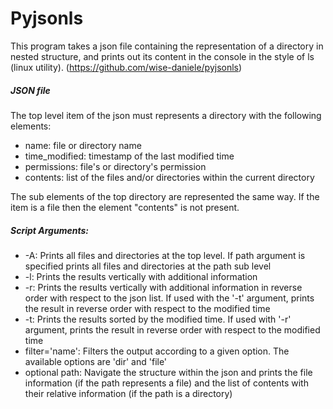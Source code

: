 # Pyjsonls

This program takes a json file containing the representation of a directory in nested structure, and prints out its content in the console in the style of ls (linux utility).
(https://github.com/wise-daniele/pyjsonls)

##### JSON file
The top level item of the json must represents a directory with the following elements:
* name: file or directory name
* time_modified: timestamp of the last modified time
* permissions: file's or directory's permission
* contents: list of the files and/or directories within the current directory

The sub elements of the top directory are represented the same way. If the item is a file then the element "contents" is not present.

##### Script Arguments:
* -A: Prints all files and directories at the top level. If path argument is specified prints all files and directories at the path sub level
* -l: Prints the results vertically with additional information
* -r: Prints the results vertically with additional information in reverse order with respect to the json list. If used with the '-t' argument, prints the result in reverse order with respect to the modified time
* -t: Prints the results sorted by the modified time. If used with '-r' argument, prints the result in reverse order with respect to the modified time
* filter='name': Filters the output according to a given option. The available options are 'dir' and 'file'
* optional path: Navigate the structure within the json and prints the file information (if the path represents a file) and the list of contents with their relative information (if the path is a directory)
